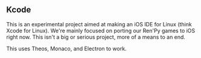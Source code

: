 ## Kcode

This is an experimental project aimed at making an iOS IDE for Linux (think Xcode for Linux). We're mainly focused on porting our Ren'Py games to iOS right now. This isn't a big or serious project, more of a means to an end.

This uses Theos, Monaco, and Electron to work.
